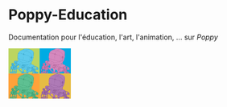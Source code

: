 # Poppy-Education
Documentation pour l'éducation, l'art, l'animation, ... sur _Poppy_

<img src="Images/Poppy-color.png" alt="Poppy-PopArt" style="height: 100px;"/>
